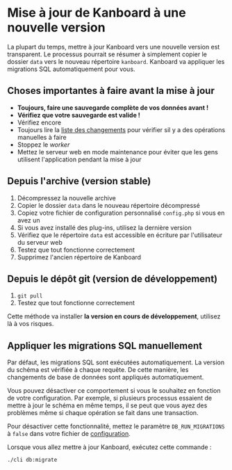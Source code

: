 Mise à jour de Kanboard à une nouvelle version
==============================================

La plupart du temps, mettre à jour Kanboard vers une nouvelle version est transparent.
Le processus pourrait se résumer à simplement copier le dossier `data` vers le nouveau répertoire `kanboard`.
Kanboard va appliquer les migrations SQL automatiquement pour vous.

Choses importantes à faire avant la mise à jour
-----------------------------------------------

- **Toujours, faire une sauvegarde complète de vos données avant !**
- **Vérifiez que votre sauvegarde est valide !**
- Vérifiez encore
- Toujours lire la [liste des changements](https://github.com/kanboard/kanboard/blob/master/ChangeLog) pour vérifier sil y a des opérations manuelles à faire
- Stoppez le _worker_
- Mettez le serveur web en mode maintenance pour éviter que les gens utilisent l'application pendant la mise à jour

Depuis l'archive (version stable)
---------------------------------

1. Décompressez la nouvelle archive
2. Copier le dossier `data` dans le nouveau répertoire décompressé
3. Copiez votre fichier de configuration personnalisé `config.php` si vous en avez un
4. Si vous avez installé des plug-ins, utilisez la dernière version
5. Vérifiez que le répertoire `data` est accessible en écriture par l'utilisateur du serveur web
6. Testez que tout fonctionne correctement
7. Supprimez l'ancien répertoire de Kanboard

Depuis le dépôt git (version de développement)
---------------------------------------------

1. `git pull`
2. Testez que tout fonctionne correctement

Cette méthode va installer **la version en cours de développement**, utilisez là à vos risques.

Appliquer les migrations SQL manuellement
-----------------------------------------

Par défaut, les migrations SQL sont exécutées automatiquement.
La version du schéma est vérifiée à chaque requête.
De cette manière, les changements de base de données sont appliqués automatiquement.

Vous pouvez désactiver ce comportement si vous le souhaitez en fonction de votre configuration.
Par exemple, si plusieurs processus essaient de mettre à jour le schéma en même temps, il se peut que vous ayez des problèmes même si chaque opération se fait dans une transaction.

Pour désactiver cette fonctionnalité, mettez le paramètre `DB_RUN_MIGRATIONS` à `false` dans votre fichier de [configuration](config.markdown).

Lorsque vous allez mettre à jour Kanboard, exécutez cette commande :

```bash
./cli db:migrate
```
